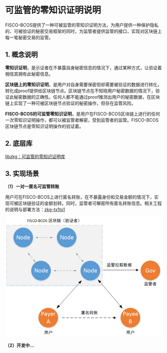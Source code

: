 # 可监管的零知识证明说明

FISCO-BCOS提供了一种可被监管的零知识证明方法，为用户提供一种保护隐私的、可被验证的秘密交易框架的同时，为监管者提供监管的接口，实现对区块链上每一笔秘密交易的监管。

## 1. 概念说明

**零知识证明**，是示证者在不暴露自身秘密信息的情况下，通过某种方式，让验证着相信其拥有此秘密信息。

**区块链上的零知识证明**，是用户对自身需要保密但却需要被验证的数据进行转化，转化成proof提供给区块链节点。区块链节点在不知晓用户秘密数据的情况下，验证此秘密数据的正确性。任何人都不能通过proof推测出用户的秘密数据，在区块链上实现了一种可被区块链节点验证的秘密操作，但存在监管风险。

**FISCO-BCOS的可监管零知识证明**，是用户在FISCO-BCOS区块链上进行的任何一次零知识证明操作，都可以被监管者解密，受到监管者的监管。FISCO-BCOS区块链节点是零知识证明操作的验证着。

## 2. 底层库

[libzkg：可监管的零知识证明库](https://github.com/FISCO-BCOS/libzkg)

## 3. 实现场景

**（1）一对一匿名可监管转账**

用户可在FISCO-BCOS上进行匿名转账，在不暴露身份和交易金额的情况下，实现可被区块链验证的金额划转。同时，监管者可解密所有匿名转账信息。相关工程的说明与部署方法：[zkg-tx1to1](https://github.com/FISCO-BCOS/zkg-tx1to1)

![](images/一对一匿名可监管转账.png)

**（2）开发中...**